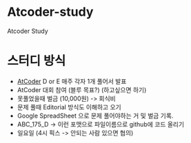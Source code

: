 # Atcoder-study
Atcoder Study

# 스터디 방식
- [AtCoder](https://atcoder.jp/) D or E 매주 각자 1개 풀어서 발표
- AtCoder 대회 참여 (블루 목표?) (하고싶으면 하기)
- 못풀었을때 벌금 (10,000원) -> 회식비
- 문제 풀때 Editorial 방식도 이해하고 오기
- Google SpreadSheet 으로 문제 풀어야하는 거 및 벌금 기록. 
- ABC_175_D -> 이런 포맷으로 파일이름으로 github에 코드 올리기
- 일요일 (4시 픽스 -> 안되는 사람 있으면 협의)
